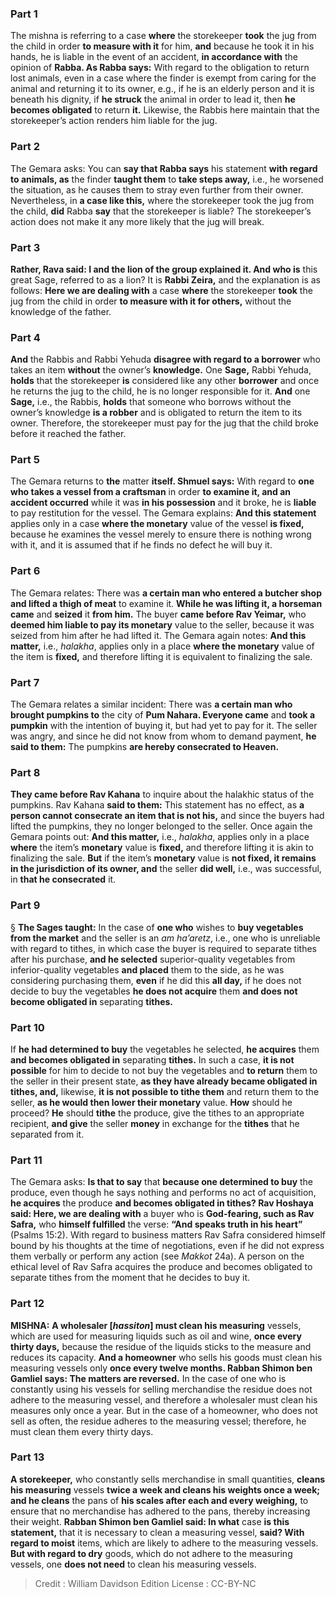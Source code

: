 
### Part 1
The mishna is referring to a case <b>where</b> the storekeeper <b>took</b> the jug from the child in order <b>to measure with it</b> for him, <b>and</b> because he took it in his hands, he is liable in the event of an accident, <b>in accordance with</b> the opinion of <b>Rabba. As Rabba says:</b> With regard to the obligation to return lost animals, even in a case where the finder is exempt from caring for the animal and returning it to its owner, e.g., if he is an elderly person and it is beneath his dignity, if <b>he struck</b> the animal in order to lead it, then <b>he becomes obligated</b> to return <b>it.</b> Likewise, the Rabbis here maintain that the storekeeper’s action renders him liable for the jug.

### Part 2
The Gemara asks: You can <b>say that Rabba says</b> his statement <b>with regard to animals, as</b> the finder <b>taught them</b> to <b>take steps away,</b> i.e., he worsened the situation, as he causes them to stray even further from their owner. Nevertheless, in <b>a case like this,</b> where the storekeeper took the jug from the child, <b>did</b> Rabba <b>say</b> that the storekeeper is liable? The storekeeper’s action does not make it any more likely that the jug will break.

### Part 3
<b>Rather, Rava said: I and the lion of the group explained it. And who is</b> this great Sage, referred to as a lion? It is <b>Rabbi Zeira,</b> and the explanation is as follows: <b>Here we are dealing with</b> a case <b>where</b> the storekeeper <b>took</b> the jug from the child in order <b>to measure with it for others,</b> without the knowledge of the father.

### Part 4
<b>And</b> the Rabbis and Rabbi Yehuda <b>disagree with regard to a borrower</b> who takes an item <b>without</b> the owner’s <b>knowledge.</b> One <b>Sage,</b> Rabbi Yehuda, <b>holds</b> that the storekeeper <b>is</b> considered like any other <b>borrower</b> and once he returns the jug to the child, he is no longer responsible for it. <b>And</b> one <b>Sage,</b> i.e., the Rabbis, <b>holds</b> that someone who borrows without the owner’s knowledge <b>is a robber</b> and is obligated to return the item to its owner. Therefore, the storekeeper must pay for the jug that the child broke before it reached the father.

### Part 5
The Gemara returns to <b>the</b> matter <b>itself. Shmuel says:</b> With regard to <b>one who takes a vessel from a craftsman</b> in order <b>to examine it, and an accident occurred</b> while it was <b>in his possession</b> and it broke, he is <b>liable</b> to pay restitution for the vessel. The Gemara explains: <b>And this statement</b> applies only in a case <b>where the monetary</b> value of the vessel <b>is fixed,</b> because he examines the vessel merely to ensure there is nothing wrong with it, and it is assumed that if he finds no defect he will buy it.

### Part 6
The Gemara relates: There was <b>a certain man who entered a butcher shop and lifted a thigh of meat</b> to examine it. <b>While he was lifting it, a horseman came</b> and <b>seized</b> it <b>from him.</b> The buyer <b>came before Rav Yeimar,</b> who <b>deemed him liable to pay its monetary</b> value to the seller, because it was seized from him after he had lifted it. The Gemara again notes: <b>And this matter,</b> i.e., <i>halakha</i>, applies only in a place <b>where the monetary</b> value of the item is <b>fixed,</b> and therefore lifting it is equivalent to finalizing the sale.

### Part 7
The Gemara relates a similar incident: There was <b>a certain man who brought pumpkins to</b> the city of <b>Pum Nahara. Everyone came</b> and <b>took a pumpkin</b> with the intention of buying it, but had yet to pay for it. The seller was angry, and since he did not know from whom to demand payment, <b>he said to them:</b> The pumpkins <b>are hereby consecrated to Heaven.</b>

### Part 8
<b>They came before Rav Kahana</b> to inquire about the halakhic status of the pumpkins. Rav Kahana <b>said to them:</b> This statement has no effect, as <b>a person cannot consecrate an item that is not his,</b> and since the buyers had lifted the pumpkins, they no longer belonged to the seller. Once again the Gemara points out: <b>And this matter,</b> i.e., <i>halakha</i>, applies only in a place <b>where</b> the item’s <b>monetary</b> value is <b>fixed,</b> and therefore lifting it is akin to finalizing the sale. <b>But</b> if the item’s <b>monetary</b> value is <b>not fixed, it remains in the jurisdiction of its owner, and</b> the seller <b>did well,</b> i.e., was successful, in <b>that he consecrated</b> it.

### Part 9
§ <b>The Sages taught:</b> In the case of <b>one who</b> wishes to <b>buy vegetables from the market</b> and the seller is an <i>am ha’aretz</i>, i.e., one who is unreliable with regard to tithes, in which case the buyer is required to separate tithes after his purchase, <b>and he selected</b> superior-quality vegetables from inferior-quality vegetables <b>and placed</b> them to the side, as he was considering purchasing them, <b>even</b> if he did this <b>all day,</b> if he does not decide to buy the vegetables <b>he does not acquire</b> them <b>and does not become obligated in</b> separating <b>tithes.</b>

### Part 10
If <b>he had determined to buy</b> the vegetables he selected, <b>he acquires</b> them <b>and becomes obligated in</b> separating <b>tithes.</b> In such a case, <b>it is not possible</b> for him to decide to not buy the vegetables and <b>to return</b> them to the seller in their present state, <b>as they have already became obligated in tithes, and,</b> likewise, <b>it is not possible to tithe them</b> and return them to the seller, <b>as he would then lower their monetary</b> value. <b>How</b> should he proceed? <b>He</b> should <b>tithe</b> the produce, give the tithes to an appropriate recipient, <b>and give</b> the seller <b>money</b> in exchange for the <b>tithes</b> that he separated from it.

### Part 11
The Gemara asks: <b>Is that to say</b> that <b>because one determined to buy</b> the produce, even though he says nothing and performs no act of acquisition, <b>he acquires</b> the produce <b>and becomes obligated in tithes? Rav Hoshaya said: Here, we are dealing with</b> a buyer who is <b>God-fearing, such as Rav Safra,</b> who <b>himself fulfilled</b> the verse: <b>“And speaks truth in his heart”</b> (Psalms 15:2). With regard to business matters Rav Safra considered himself bound by his thoughts at the time of negotiations, even if he did not express them verbally or perform any action (see <i>Makkot</i> 24a). A person on the ethical level of Rav Safra acquires the produce and becomes obligated to separate tithes from the moment that he decides to buy it.

### Part 12
<strong>MISHNA:</strong> <b>A wholesaler [<i>hassiton</i>] must clean his measuring</b> vessels, which are used for measuring liquids such as oil and wine, <b>once every thirty days,</b> because the residue of the liquids sticks to the measure and reduces its capacity. <b>And a homeowner</b> who sells his goods must clean his measuring vessels only <b>once every twelve months. Rabban Shimon ben Gamliel says: The matters are reversed.</b> In the case of one who is constantly using his vessels for selling merchandise the residue does not adhere to the measuring vessel, and therefore a wholesaler must clean his measures only once a year. But in the case of a homeowner, who does not sell as often, the residue adheres to the measuring vessel; therefore, he must clean them every thirty days.

### Part 13
<b>A storekeeper,</b> who constantly sells merchandise in small quantities, <b>cleans his measuring</b> vessels <b>twice a week and cleans his weights once a week; and he cleans</b> the pans of <b>his scales after each and every weighing,</b> to ensure that no merchandise has adhered to the pans, thereby increasing their weight. <b>Rabban Shimon ben Gamliel said: In what</b> case <b>is this statement,</b> that it is necessary to clean a measuring vessel, <b>said? With regard to moist</b> items, which are likely to adhere to the measuring vessels. <b>But with regard to dry</b> goods, which do not adhere to the measuring vessels, one <b>does not need</b> to clean his measuring vessels.

>Credit : William Davidson Edition
>License : CC-BY-NC
